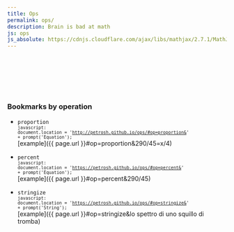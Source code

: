 ```yaml
---
title: Ops
permalink: ops/
description: Brain is bad at math
js: ops
js_absolute: https://cdnjs.cloudflare.com/ajax/libs/mathjax/2.7.1/MathJax.js?config=TeX-MML-AM_CHTML
---
```

<div id="result" style="padding:3em;"></div>

### Bookmarks by operation

- `proportion`<br>
	<small><code>javascript: document.location = 'http://petrosh.github.io/ops/#op=proportion&' + prompt('Equation');</code></small>  
	[example]({{ page.url }}#op=proportion&290/45=x/4)

- `percent`<br>
	<small><code>javascript: document.location = 'https://petrosh.github.io/ops/#op=percent&' + prompt('Equation');</code></small>  
	[example]({{ page.url }}#op=percent&290/45)

- `stringize`<br>
	<small><code>javascript: document.location = 'https://petrosh.github.io/ops/#op=stringize&' + prompt('String');</code></small>  
	[example]({{ page.url }}#op=stringize&lo spettro di uno squillo di tromba)

